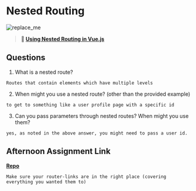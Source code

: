 # Nested Routing

![replace_me](https://codeworks.blob.core.windows.net/public/assets/img/illustrations/placeholder.svg)

> **📖 [Using Nested Routing in Vue.js](https://codeworksacademy.com/fs-student-guide/resources/wk6/04-Child-Routes)**

## Questions

1. What is a nested route?
```
Routes that contain elements which have multiple levels
```

2. When might you use a nested route? (other than the provided example)
```
to get to something like a user profile page with a specific id
```

3. Can you pass parameters through nested routes? When might you use them?
```
yes, as noted in the above answer, you might need to pass a user id.
```

## Afternoon Assignment Link

**[Repo](https://github.com/DMGCK/blogathon)**

```
Make sure your router-links are in the right place (covering everything you wanted them to)
```
